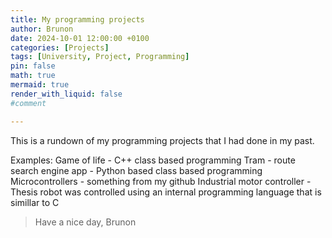 ```yaml
---
title: My programming projects
author: Brunon
date: 2024-10-01 12:00:00 +0100
categories: [Projects]
tags: [University, Project, Programming]
pin: false
math: true
mermaid: true
render_with_liquid: false
#comment

---
```

This is a rundown of my programming projects that I had done in my past. 

Examples:
Game of life - C++ class based programming
Tram - route search engine app - Python based class based programming
Microcontrollers - something from my github
Industrial motor controller - Thesis robot was controlled using an internal programming language that is simillar to C


> Have a nice day, Brunon